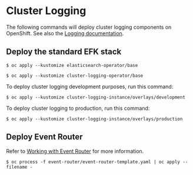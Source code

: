 # Cluster Logging

The following commands will deploy cluster logging components on OpenShift. See also the [Logging documentation](https://docs.openshift.com/container-platform/latest/logging/cluster-logging.html).

## Deploy the standard EFK stack

```
$ oc apply --kustomize elasticsearch-operator/base
```

```
$ oc apply --kustomize cluster-logging-operator/base
```

To deploy cluster logging development purposes, run this command:

```
$ oc apply --kustomize cluster-logging-instance/overlays/development
```

To deploy cluster logging to production, run this command:

```
$ oc apply --kustomize cluster-logging-instance/overlays/production
```

## Deploy Event Router

Refer to [Working with Event Router](https://docs.openshift.com/container-platform/4.3/logging/cluster-logging-eventrouter.html) for more information.

```
$ oc process -f event-router/event-router-template.yaml | oc apply --filename -
```
